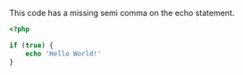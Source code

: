 This code has a missing semi comma on the echo statement.

```php
<?php

if (true) {
    echo 'Hello World!'
}
```

